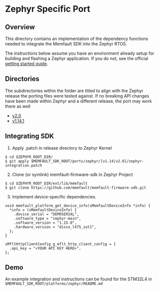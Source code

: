 # Zephyr Specific Port

## Overview

This directory contains an implementation of the dependency functions needed to
integrate the Memfault SDK into the Zephyr RTOS.

The instructions below assume you have an environment already setup for building
and flashing a Zephyr application. If you do not, see the official
[getting started guide](https://docs.zephyrproject.org/2.0.0/getting_started/index.html#build-hello-world).

## Directories

The subdirectories within the folder are titled to align with the Zephyr release
the porting files were tested against. If no breaking API changes have been made
within Zephyr and a different release, the port may work there as well

- [v2.0](https://github.com/zephyrproject-rtos/zephyr/tree/v2.0-branch)
- [v1.14.1](https://github.com/memfault/zephyr/tree/v1.14-branch)

## Integrating SDK

1. Apply .patch in release directory to Zephyr Kernel

```
$ cd $ZEPHYR_ROOT_DIR/
$ git apply $MEMFAULT_SDK_ROOT/ports/zephyr/[v1.14|v2.0]/zephyr-integration.patch
```

2. Clone (or symlink) memfault-firmware-sdk in Zephyr Project

```
$ cd $ZEPHYR_ROOT_DIR/ext/lib/memfault
$ git clone https://github.com/memfault/memfault-firmware-sdk.git
```

3. Implement device-specific dependencies.

```
void memfault_platform_get_device_info(sMemfaultDeviceInfo *info) {
  *info = (sMemfaultDeviceInfo) {
    .device_serial = "DEMOSERIAL",
    .software_type = "zephyr-main",
    .software_version = "1.15.0",
    .hardware_version = "disco_l475_iot1",
  };
}
```

```
sMfltHttpClientConfig g_mflt_http_client_config = {
  .api_key = "<YOUR API KEY HERE>",
};
```

## Demo

An example integration and instructions can be found for the STM32L4 in
`$MEMFAULT_SDK_ROOT/platforms/zephyr/README.md`
